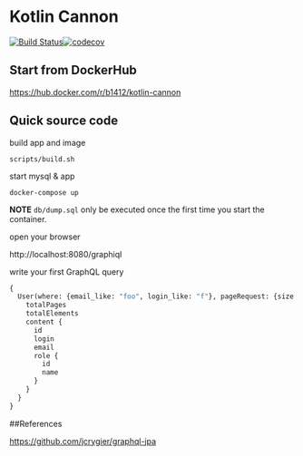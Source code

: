 # Kotlin Cannon
[![Build Status](https://travis-ci.org/b1412/kotlin-cannon.svg?branch=master)](https://travis-ci.org/b1412/kotlin-cannon)[![codecov](https://codecov.io/gh/b1412/kotlin-cannon/branch/master/graph/badge.svg)](https://codecov.io/gh/b1412/kotlin-cannon)

## Start from DockerHub

https://hub.docker.com/r/b1412/kotlin-cannon

## Quick source code
  build app and image 
```shell 
scripts/build.sh
```
   start mysql & app
```shell
docker-compose up
```
**NOTE** `db/dump.sql` only be executed once the first time you start the container.

open your browser

http://localhost:8080/graphiql

write your first GraphQL query

```graphql
{
  User(where: {email_like: "foo", login_like: "f"}, pageRequest: {size: 5, page: 1}) {
    totalPages
    totalElements
    content {
      id
      login
      email
      role {
        id
        name
      }
    }
  }
}
```

##References

https://github.com/jcrygier/graphql-jpa